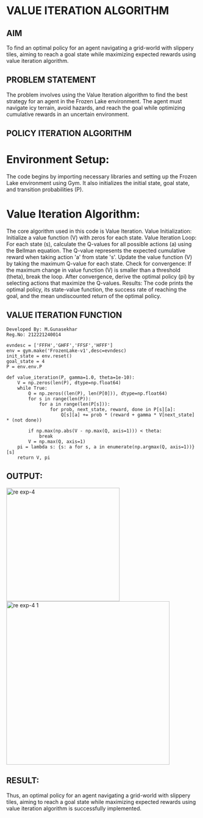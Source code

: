 # VALUE ITERATION ALGORITHM

## AIM
To find an optimal policy for an agent navigating a grid-world with slippery tiles, aiming to reach a goal state while maximizing expected rewards using value iteration algorithm.

## PROBLEM STATEMENT
The problem involves using the Value Iteration algorithm to find the best strategy for an agent in the Frozen Lake environment. The agent must navigate icy terrain, avoid hazards, and reach the goal while optimizing cumulative rewards in an uncertain environment.

## POLICY ITERATION ALGORITHM
# Environment Setup:

The code begins by importing necessary libraries and setting up the Frozen Lake environment using Gym. It also initializes the initial state, goal state, and transition probabilities (P).

# Value Iteration Algorithm:

The core algorithm used in this code is Value Iteration. Value Initialization:
Initialize a value function (V) with zeros for each state. Value Iteration Loop:
For each state (s), calculate the Q-values for all possible actions (a) using the Bellman equation. The Q-value represents the expected cumulative reward when taking action 'a' from state 's'.
Update the value function (V) by taking the maximum Q-value for each state.
Check for convergence: If the maximum change in value function (V) is smaller than a threshold (theta), break the loop.
After convergence, derive the optimal policy (pi) by selecting actions that maximize the Q-values. Results:
The code prints the optimal policy, its state-value function, the success rate of reaching the goal, and the mean undiscounted return of the optimal policy.

## VALUE ITERATION FUNCTION
```
Developed By: M.Gunasekhar
Reg.No: 212221240014

evndesc = ['FFFH','GHFF','FFSF','HFFF']
env = gym.make('FrozenLake-v1',desc=evndesc)
init_state = env.reset()
goal_state = 4
P = env.env.P

def value_iteration(P, gamma=1.0, theta=1e-10):
    V = np.zeros(len(P), dtype=np.float64)
    while True:
        Q = np.zeros((len(P), len(P[0])), dtype=np.float64)
        for s in range(len(P)):
            for a in range(len(P[s])):
                for prob, next_state, reward, done in P[s][a]:
                    Q[s][a] += prob * (reward + gamma * V[next_state] * (not done))

        if np.max(np.abs(V - np.max(Q, axis=1))) < theta:
            break
        V = np.max(Q, axis=1)
    pi = lambda s: {s: a for s, a in enumerate(np.argmax(Q, axis=1))}[s]
    return V, pi
```
## OUTPUT:
<img width="297" alt="re exp-4 " src="https://github.com/gunasekhar159/rl-value-iteration/assets/95043391/3cfa25fc-c5c8-4ea8-8873-9ad25d181695">
<img width="428" alt="re exp-4 1" src="https://github.com/gunasekhar159/rl-value-iteration/assets/95043391/f91f0995-82b3-486d-8f77-3177037f203d">




## RESULT:

Thus, an optimal policy for an agent navigating a grid-world with slippery tiles, aiming to reach a goal state while maximizing expected rewards using value iteration algorithm is successfully implemented.
